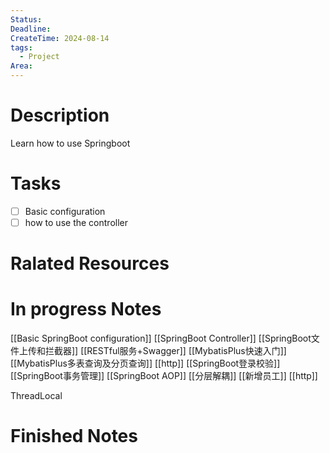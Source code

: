 ```yaml
---
Status: 
Deadline: 
CreateTime: 2024-08-14
tags:
  - Project
Area:
---
```


# Description
Learn how to use Springboot

# Tasks
- [ ] Basic configuration
- [ ] how to use the controller

# Ralated Resources

# In progress Notes
[[Basic SpringBoot configuration]]
[[SpringBoot Controller]]
[[SpringBoot文件上传和拦截器]]
[[RESTful服务+Swagger]]
[[MybatisPlus快速入门]]
[[MybatisPlus多表查询及分页查询]]
[[http]]
[[SpringBoot登录校验]]
[[SpringBoot事务管理]]
[[SpringBoot AOP]]
[[分层解耦]]
[[新增员工]]
[[http]]

ThreadLocal







# Finished Notes

